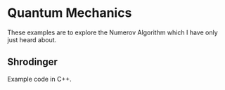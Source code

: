# Quantum Mechanics

These examples are to explore the Numerov Algorithm which I have only just heard about.

## Shrodinger

Example code in C++.

 